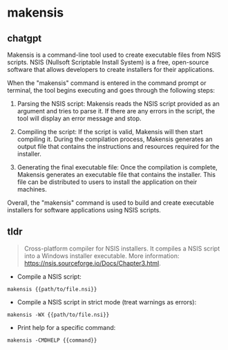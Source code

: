 # makensis 
## chatgpt 
Makensis is a command-line tool used to create executable files from NSIS scripts. NSIS (Nullsoft Scriptable Install System) is a free, open-source software that allows developers to create installers for their applications.

When the "makensis" command is entered in the command prompt or terminal, the tool begins executing and goes through the following steps:

1. Parsing the NSIS script: Makensis reads the NSIS script provided as an argument and tries to parse it. If there are any errors in the script, the tool will display an error message and stop.

2. Compiling the script: If the script is valid, Makensis will then start compiling it. During the compilation process, Makensis generates an output file that contains the instructions and resources required for the installer.

3. Generating the final executable file: Once the compilation is complete, Makensis generates an executable file that contains the installer. This file can be distributed to users to install the application on their machines.

Overall, the "makensis" command is used to build and create executable installers for software applications using NSIS scripts. 

## tldr 
 
> Cross-platform compiler for NSIS installers.
> It compiles a NSIS script into a Windows installer executable.
> More information: <https://nsis.sourceforge.io/Docs/Chapter3.html>.

- Compile a NSIS script:

`makensis {{path/to/file.nsi}}`

- Compile a NSIS script in strict mode (treat warnings as errors):

`makensis -WX {{path/to/file.nsi}}`

- Print help for a specific command:

`makensis -CMDHELP {{command}}`
